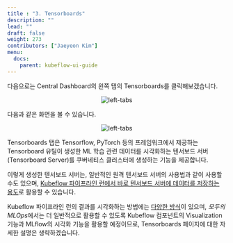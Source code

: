 ```yaml
---
title : "3. Tensorboards"
description: ""
lead: ""
draft: false
weight: 273
contributors: ["Jaeyeon Kim"]
menu:
  docs:
    parent: kubeflow-ui-guide
---
```


다음으로는 Central Dashboard의 왼쪽 탭의 Tensorboards를 클릭해보겠습니다.

<p align="center">
  <img src="/images/docs/kubeflow-dashboard-guide/left-tabs.png" title="left-tabs"/>
</p>

다음과 같은 화면을 볼 수 있습니다.

<p align="center">
  <img src="/images/docs/kubeflow-dashboard-guide/tensorboard.png" title="left-tabs"/>
</p>

Tensorboards 탭은 Tensorflow, PyTorch 등의 프레임워크에서 제공하는 Tensorboard 유틸이 생성한 ML 학습 관련 데이터를 시각화하는 텐서보드 서버(Tensorboard Server)를 쿠버네티스 클러스터에 생성하는 기능을 제공합니다.

이렇게 생성한 텐서보드 서버는, 일반적인 원격 텐서보드 서버의 사용법과 같이 사용할 수도 있으며, [Kubeflow 파이프라인 런에서 바로 텐서보드 서버에 데이터를 저장하는 용도](https://www.kubeflow.org/docs/components/pipelines/sdk/output-viewer/#tensorboard)로 활용할 수 있습니다.

Kubeflow 파이프라인 런의 결과를 시각화하는 방법에는 [다양한 방식](https://www.kubeflow.org/docs/components/pipelines/sdk/output-viewer/)이 있으며, *모두의 MLOps*에서는 더 일반적으로 활용할 수 있도록 Kubeflow 컴포넌트의 Visualization 기능과 MLflow의 시각화 기능을 활용할 예정이므로, Tensorboards 페이지에 대한 자세한 설명은 생략하겠습니다.
